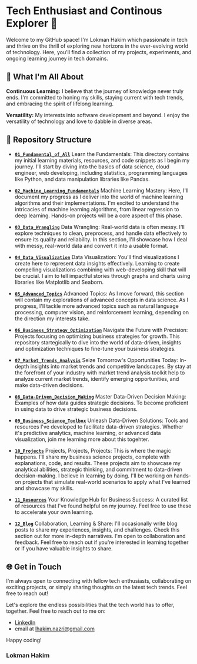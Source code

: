 # Tech Enthusiast and Continous Explorer 🚀

Welcome to my GitHub space! I'm Lokman Hakim which passionate in tech and thrive on the thrill of exploring new horizons in the ever-evolving world of technology. Here, you'll find a collection of my projects, experiments, and ongoing learning journey in tech domains.

## 🌟 What I'm All About

**Continuous Learning:** I believe that the journey of knowledge never truly ends. I'm committed to honing my skills, staying current with tech trends, and embracing the spirit of lifelong learning.

**Versatility:** My interests into software development and beyond. I enjoy the versatility of technology and love to dabble in diverse areas.


## 🧭 Repository Structure

- **[`01_Fundamental_of_All`](https://github.com/lokmanTech/01_Introduction_to_Data_Science)** Learn the Fundamentals: This directory contains my initial learning materials, resources, and code snippets as I begin my journey.  I'll start by diving into the basics of data science, cloud engineer, web developing, including statistics, programming languages like Python, and data manipulation libraries like Pandas.

- **[`02_Machine_Learning_Fundamentals`](https://github.com/lokmanTech/02_Machine_Learning_Fundamentals)** Machine Learning Mastery: Here, I'll document my progress as I deliver into the world of machine learning algorithms and their implementations. I'm excited to understand the intricacies of machine learning algorithms, from linear regression to deep learning. Hands-on projects will be a core aspect of this phase.

- **[`03_Data_Wrangling`](https://github.com/lokmanTech/03_Data_Wrangling)** Data Wrangling: Real-world data is often messy. I'll explore techniques to clean, preprocess, and handle data effectively to ensure its quality and reliability. In this section, I'll showcase how I deal with messy, real-world data and convert it into a usable format.

- **[`04_Data_Visualization`](https://github.com/lokmanTech/04_Data_Visualization)** Data Visualization: You'll find visualizations I create here to represent data insights effectively. Learning to create compelling visualizations combining with web-developing skill that will be crucial. I aim to tell impactful stories through graphs and charts using libraries like Matplotlib and Seaborn.

- **[`05_Advanced_Topics`](https://github.com/lokmanTech/05_Advanced_Topics)** Advanced Topics: As I move forward, this section will contain my explorations of advanced concepts in data science. As I progress, I'll tackle more advanced topics such as natural language processing, computer vision, and reinforcement learning, depending on the direction my interests take.

- **[`06_Business_Strategy_Optimization`](https://github.com/lokmanTech/06_Business_Strategy_Optimization)** Navigate the Future with Precision:  Projects focusing on optimizing business strategies for growth. This repository startegically to dive into the world of data-driven, insights and optimization techniques to fine-tune your business strategies. 

- **[`07_Market_Trends_Analysis`](https://github.com/lokmanTech/07_Market_Trends_Analysis)** Seize Tomorrow's Opportunities Today: In-depth insights into market trends and competitive landscapes. By stay at the forefront of your industry with market trend analysis toolkit help to analyze current market trends, identify emerging opportunities, and make data-driven decisions.
  
- **[`08_Data-Driven_Decision_Making`](https://github.com/lokmanTech/08_Data-Driven_Decision_Making)** Master Data-Driven Decision Making: Examples of how data guides strategic decisions. To become proficient in using data to drive strategic business decisions.

- **[`09_Business_Science_Toolbox`](https://github.com/lokmanTech/09_Business_Science_Toolbox)** Unleash Data-Driven Solutions: Tools and resources I've developed to facilitate data-driven strategies. Whether it's predictive analytics, machine learning, or advanced data visualization, join me learning more about this togehter.

- **[`10_Projects`](https://github.com/lokmanTech/06_Projects)** Projects, Projects, Projects: This is where the magic happens. I'll share my business science projects, complete with explanations, code, and results. These projects aim to showcase my analytical abilities, strategic thinking, and commitment to data-driven decision-making. I believe in learning by doing. I'll be working on hands-on projects that simulate real-world scenarios to apply what I've learned and showcase my skills.

- **[`11_Resources`](https://github.com/lokmanTech/07_Resources)** Your Knowledge Hub for Business Success: A curated list of resources that I've found helpful on my journey. Feel free to use these to accelerate your own learning.

- **[`12_Blog`](https://github.com/lokmanTech/08_Blog)** Collaboration, Learning & Share: I'll occasionally write blog posts to share my experiences, insights, and challenges. Check this section out for more in-depth narratives. I'm open to collaboration and feedback. Feel free to reach out if you're interested in learning together or if you have valuable insights to share.

## 🌐 Get in Touch

I'm always open to connecting with fellow tech enthusiasts, collaborating on exciting projects, or simply sharing thoughts on the latest tech trends. Feel free to reach out!

Let's explore the endless possibilities that the tech world has to offer, together.  Feel free to reach out to me on:

- [LinkedIn](https://www.linkedin.com/in/lhakimnazri/)
- email at lhakim.nazri@gmail.com

Happy coding!

### Lokman Hakim
